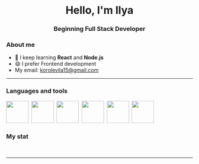 <div id="header" align="center">
    <h1>Hello, I'm Ilya</h1>
    <h3>Beginning Full Stack Developer</h3>
</div>


### About me

- 🧐 I keep learning **React** and **Node.js**
- 😄 I prefer Frontend development
- My email: [korolevila15@gmail.com](mailto:korolevila15@gmail.com)


---

### Languages and tools

<img src="https://cdn.jsdelivr.net/gh/devicons/devicon/icons/react/react-original.svg" width="60" height="60"/>&nbsp;
<img src="https://cdn.jsdelivr.net/gh/devicons/devicon/icons/nodejs/nodejs-original.svg" width="60" height="60"/>&nbsp;
<img src="https://cdn.jsdelivr.net/gh/devicons/devicon/icons/postgresql/postgresql-original.svg" width="60" height="60"/>&nbsp;
<img src="https://cdn.jsdelivr.net/gh/devicons/devicon/icons/javascript/javascript-original.svg" width="60" height="60"/>&nbsp;
<img src="https://cdn.jsdelivr.net/gh/devicons/devicon/icons/express/express-original-wordmark.svg" width="60" height="60"/>&nbsp;
<img src="https://cdn.jsdelivr.net/gh/devicons/devicon/icons/git/git-original.svg" width="60" height="60"/>&nbsp;


### My stat

<div id="stat" align="center">
    <img src="https://github-profile-summary-cards.vercel.app/api/cards/profile-details?username=Ilyakor657&theme=github_dark" alt=""/>
    <img src="https://github-profile-summary-cards.vercel.app/api/cards/most-commit-language?username=Ilyakor657&theme=github_dark" alt=""/>
    <img src="https://github-profile-summary-cards.vercel.app/api/cards/stats?username=Ilyakor657&theme=github_dark" alt=""/>
</div>

---
